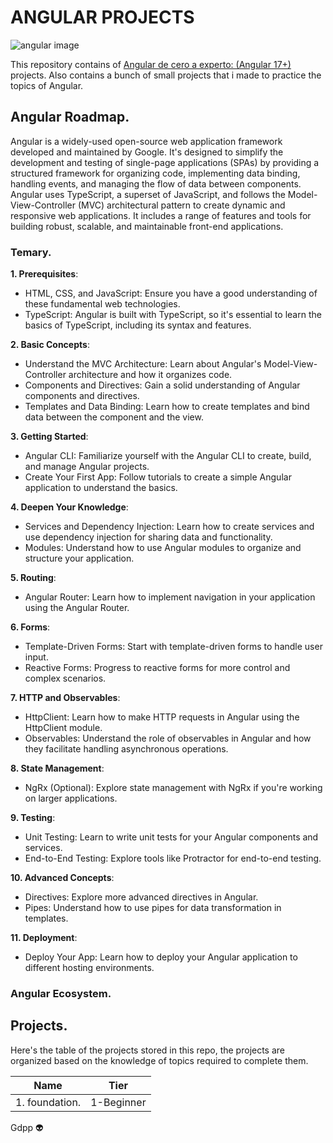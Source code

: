 # ANGULAR PROJECTS

![angular image](https://miro.medium.com/v2/resize:fit:1400/1*OFAIyBe7CAjqWxJP6XvICA.png)

This repository contains of [Angular de cero a experto: (Angular 17+)](https://www.udemy.com/course/angular-fernando-herrera/) projects. Also contains a bunch of small projects that i made to practice the topics of Angular.

## Angular Roadmap.

Angular is a widely-used open-source web application framework developed and maintained by Google. It's designed to simplify the development and testing of single-page applications (SPAs) by providing a structured framework for organizing code, implementing data binding, handling events, and managing the flow of data between components. Angular uses TypeScript, a superset of JavaScript, and follows the Model-View-Controller (MVC) architectural pattern to create dynamic and responsive web applications. It includes a range of features and tools for building robust, scalable, and maintainable front-end applications.

### Temary.

**1. Prerequisites**:

  - HTML, CSS, and JavaScript: Ensure you have a good understanding of these fundamental web technologies.
  - TypeScript: Angular is built with TypeScript, so it's essential to learn the basics of TypeScript, including its syntax and features.

**2. Basic Concepts**:

  - Understand the MVC Architecture: Learn about Angular's Model-View-Controller architecture and how it organizes code.
  - Components and Directives: Gain a solid understanding of Angular components and directives.
  - Templates and Data Binding: Learn how to create templates and bind data between the component and the view.

**3. Getting Started**:

  - Angular CLI: Familiarize yourself with the Angular CLI to create, build, and manage Angular projects.
  - Create Your First App: Follow tutorials to create a simple Angular application to understand the basics.

**4. Deepen Your Knowledge**:

  - Services and Dependency Injection: Learn how to create services and use dependency injection for sharing data and functionality.
  - Modules: Understand how to use Angular modules to organize and structure your application.

**5. Routing**:

  - Angular Router: Learn how to implement navigation in your application using the Angular Router.

**6. Forms**:

  - Template-Driven Forms: Start with template-driven forms to handle user input.
  - Reactive Forms: Progress to reactive forms for more control and complex scenarios.

**7. HTTP and Observables**:

  - HttpClient: Learn how to make HTTP requests in Angular using the HttpClient module.
  - Observables: Understand the role of observables in Angular and how they facilitate handling asynchronous operations.

**8. State Management**:

  - NgRx (Optional): Explore state management with NgRx if you're working on larger applications.

**9. Testing**:

  - Unit Testing: Learn to write unit tests for your Angular components and services.
  - End-to-End Testing: Explore tools like Protractor for end-to-end testing.

**10. Advanced Concepts**:
  - Directives: Explore more advanced directives in Angular.
  - Pipes: Understand how to use pipes for data transformation in templates.

**11. Deployment**:
  - Deploy Your App: Learn how to deploy your Angular application to different hosting environments.


### Angular Ecosystem.

<!-- 
| Section                             | Topics                                         |
| ----------------------------------- | ---------------------------------------------- |
| **1.- React Router**                | ReactRouter V6, json-server                    |
| **2.- Server Side Rendering (SSR)** | NextJs                                         |
| **3.- Static Site Generator (SSG)** | Gatsby, Astro and Next.js                      |
| **4.- Http**                        | Apollo/GraphQl, Axios/Http and ReactQuery/Http |
| **5.-Css**                          | Style Components, CSS in JS and Material UI    |
| **6.- Mobile Apps**                 | React Native                                   | 


Angular CLI (Command Line Interface): A command-line tool that helps developers scaffold, build, test, and deploy Angular applications. It simplifies common development tasks and provides a consistent project structure.
Angular Components: Components are the building blocks of Angular applications. They encapsulate the application's UI and logic, making it easier to manage and reuse code.
Angular Modules: Angular applications are built using modular structures. Modules help organize the application into cohesive, functional units. They encapsulate related components, services, and other features.
Angular Directives: Directives are markers on a DOM element that tell Angular to attach a specific behavior to that element or transform the DOM.
Angular Services: Services are reusable, injectable objects that can be used to encapsulate shared business logic, data, or functionality across different parts of an application.
Angular Templates: Templates define the HTML views of Angular components. They use Angular-specific syntax to bind data and handle events.
Angular Forms: Angular provides a powerful and flexible forms module for handling user input. It includes features for validation, form controls, and reactive forms.
Angular Routing: Angular's routing module allows developers to implement navigation and define the structure of the application by configuring routes.
RxJS (Reactive Extensions for JavaScript): Angular heavily relies on RxJS for handling asynchronous operations, such as HTTP requests and event handling, in a reactive programming style.
Angular Material: A UI component library that provides pre-built, customizable components following the Material Design guidelines. It simplifies the creation of visually appealing and consistent user interfaces.
NgRx: A state management library for Angular applications, inspired by Redux. It helps manage the state of the application in a predictable way, especially in larger and more complex applications.
Angular Testing: Angular provides tools and utilities for writing unit tests, end-to-end tests, and integration tests to ensure the reliability and quality of the application.
-->

## Projects.

Here's the table of the projects stored in this repo, the projects are organized based on the knowledge of topics required to complete them.

| Name                          | Tier           |
| ----------------------------- | -------------- |
| 1. foundation.                | 1-Beginner     |
<!-- 
| 2. Counter App.               | 1-Beginner     |
| 3. Gif Library.               | 1-Beginner     |
| 4. Hooks App.                 | 1-Beginner     |
| 5. Hooks Examples.            | 1-Beginner     |
| 6. Tasks App.                 | 1-Beginner     |
| 7. Wheater App.               | 1-Beginner     |
| 8. BookStore App.             | 1-Beginner     |
| 9. React Crash Project.       | 2-Intermediate |
| 10. Heroes App.               | 2-Intermediate |
| 11. Toolkit Redux App.        | 2-Intermediate |
| 12. Styled Components.        | 2-Intermediate |
| 13. React Router Project.     | 2-Intermediate |
| 14. Zustand demo Project.     | 2-Intermediate |
| 15. React Redux demo Project. | 2-Intermediate |
| 16. React Formik Project.     | 2-Intermediate |
| 17. Chakra UI Project.        | 2-Intermediate |
| 18. React Router in depth.    | 2-Intermediate |

-->

Gdpp 👽